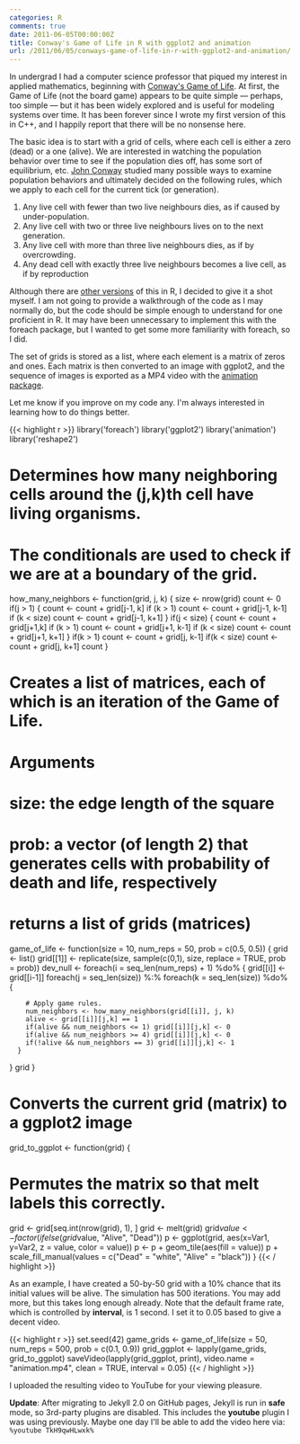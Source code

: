 ```yaml
---
categories: R
comments: true
date: 2011-06-05T00:00:00Z
title: Conway's Game of Life in R with ggplot2 and animation
url: /2011/06/05/conways-game-of-life-in-r-with-ggplot2-and-animation/
---
```


In undergrad I had a computer science professor that piqued my interest in applied mathematics, beginning with [Conway's Game of Life](http://en.wikipedia.org/wiki/Conway%27s_Game_of_Life). At first, the Game of Life (not the board game) appears to be quite simple — perhaps, too simple — but it has been widely explored and is useful for modeling systems over time. It has been forever since I wrote my first version of this in C++, and I happily report that there will be no nonsense here.

The basic idea is to start with a grid of cells, where each cell is either a zero (dead) or a one (alive). We are interested in watching the population behavior over time to see if the population dies off, has some sort of equilibrium, etc. [John Conway](http://en.wikipedia.org/wiki/John_Horton_Conway) studied many possible ways to examine population behaviors and ultimately decided on the following rules, which we apply to each cell for the current tick (or generation).

1. Any live cell with fewer than two live neighbours dies, as if caused by under-population.
2. Any live cell with two or three live neighbours lives on to the next generation.
3. Any live cell with more than three live neighbours dies, as if by overcrowding.
4. Any dead cell with exactly three live neighbours becomes a live cell, as if by reproduction

Although there are [other versions](http://www.statisticsblog.com/2010/05/game-of-life-in-r/) of this in R, I decided to give it a shot myself. I am not going to provide a walkthrough of the code as I may normally do, but the code should be simple enough to understand for one proficient in R. It may have been unnecessary to implement this with the foreach package, but I wanted to get some more familiarity with foreach, so I did.

The set of grids is stored as a list, where each element is a matrix of zeros and ones. Each matrix is then converted to an image with ggplot2, and the sequence of images is exported as a MP4 video with the [animation package](http://cran.r-project.org/web/packages/animation/index.html).

Let me know if you improve on my code any. I'm always interested in learning how to do things better.


{{< highlight r >}}
library('foreach')
library('ggplot2')
library('animation')
library('reshape2')
 
# Determines how many neighboring cells around the (j,k)th cell have living organisms.
# The conditionals are used to check if we are at a boundary of the grid.
how_many_neighbors <- function(grid, j, k) {
  size <- nrow(grid)
  count <- 0
  if(j > 1) {
    count <- count + grid[j-1, k]
    if (k > 1) count <- count + grid[j-1, k-1]
    if (k < size) count <- count + grid[j-1, k+1]
  }
  if(j < size) {
    count <- count + grid[j+1,k]
    if (k > 1) count <- count + grid[j+1, k-1]
    if (k < size) count <- count + grid[j+1, k+1]
  }
  if(k > 1) count <- count + grid[j, k-1]
  if(k < size) count <- count + grid[j, k+1]
  count
}
 
# Creates a list of matrices, each of which is an iteration of the Game of Life.
# Arguments
# size: the edge length of the square
# prob: a vector (of length 2) that generates cells with probability of death and life, respectively
# returns a list of grids (matrices)
game_of_life <- function(size = 10, num_reps = 50, prob = c(0.5, 0.5)) {
  grid <- list()
  grid[[1]] <- replicate(size, sample(c(0,1), size, replace = TRUE, prob = prob))
  dev_null <- foreach(i = seq_len(num_reps) + 1) %do% {
    grid[[i]] <- grid[[i-1]]
    foreach(j = seq_len(size)) %:%
      foreach(k = seq_len(size)) %do% {
 
        # Apply game rules.
        num_neighbors <- how_many_neighbors(grid[[i]], j, k)
        alive <- grid[[i]][j,k] == 1
        if(alive && num_neighbors <= 1) grid[[i]][j,k] <- 0
        if(alive && num_neighbors >= 4) grid[[i]][j,k] <- 0
        if(!alive && num_neighbors == 3) grid[[i]][j,k] <- 1
      }
  }
  grid
}
 
# Converts the current grid (matrix) to a ggplot2 image
grid_to_ggplot <- function(grid) {
  # Permutes the matrix so that melt labels this correctly.
  grid <- grid[seq.int(nrow(grid), 1), ]
  grid <- melt(grid)
  grid$value <- factor(ifelse(grid$value, "Alive", "Dead"))
  p <- ggplot(grid, aes(x=Var1, y=Var2, z = value, color = value))
  p <- p + geom_tile(aes(fill = value))
  p  + scale_fill_manual(values = c("Dead" = "white", "Alive" = "black"))
}
{{< / highlight >}}

As an example, I have created a 50-by-50 grid with a 10% chance that its initial values will be alive. The simulation has 500 iterations. You may add more, but this takes long enough already. Note
that the default frame rate, which is controlled by __interval__, is 1 second. I set it to 0.05
based to give a decent video.

{{< highlight r >}}
set.seed(42)
game_grids <- game_of_life(size = 50, num_reps = 500, prob = c(0.1, 0.9))
grid_ggplot <- lapply(game_grids, grid_to_ggplot)
saveVideo(lapply(grid_ggplot, print), video.name = "animation.mp4", clean = TRUE, interval = 0.05)
{{< / highlight >}}

I uploaded the resulting video to YouTube for your viewing pleasure.

**Update**: After migrating to Jekyll 2.0 on GitHub pages, Jekyll is run in **safe** mode, so 3rd-party plugins are disabled. This includes the **youtube** plugin I was using previously. Maybe one day I'll be able to add the video here via: `%youtube TkH9qwHLwxk%`

